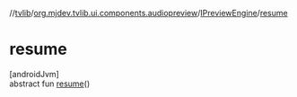 //[tvlib](../../../index.md)/[org.mjdev.tvlib.ui.components.audiopreview](../index.md)/[IPreviewEngine](index.md)/[resume](resume.md)

# resume

[androidJvm]\
abstract fun [resume](resume.md)()
